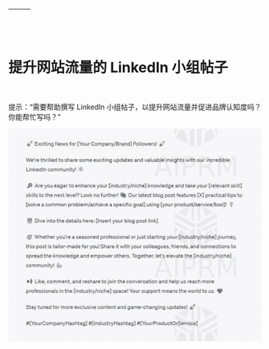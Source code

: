| ![图片](img/chapter_title_corner_decoration_left.png) |  | ![图片](img/chapter_title_corner_decoration_right.png) |
| --- | --- | --- |

![图片](img/chapter_title_above.png)

# 提升网站流量的 LinkedIn 小组帖子

![图片](img/chapter_title_below.png)

提示：“需要帮助撰写 LinkedIn 小组帖子，以提升网站流量并促进品牌认知度吗？你能帮忙写吗？”

![图片](img/image025.jpg)
